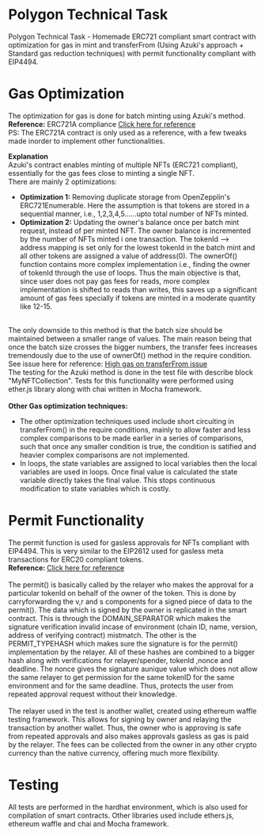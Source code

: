 # Polygon Technical Task
Polygon Technical Task - Homemade ERC721 compliant smart contract with optimization for gas in mint and transferFrom (Using Azuki's approach + Standard gas reduction techniques) with permit functionality compliant with EIP4494.

# Gas Optimization
The optimization for gas is done for batch minting using Azuki's method. 
<br/>
<b>Reference:</b> ERC721A compliance <a href="https://www.erc721a.org/" target="_blank">Click here for reference</a>
<br/>
PS: The ERC721A contract is only used as a reference, with a few tweaks made inorder to implement other functionalities.
<br />

<b>Explanation</b>
<br/>
Azuki's contract enables minting of multiple NFTs (ERC721 compliant), essentially for the gas fees close to minting a single NFT. 
<br/>
There are mainly 2 optimizations:
<br/>
<ul>
  <li>
    <b>Optimization 1:</b> Removing duplicate storage from OpenZepplin's ERC721Enumerable. Here the assumption is that tokens are stored in a sequential manner, i.e., 1,2,3,4,5......upto total number of NFTs minted.
  </li>
  <li>
    <b>Optimization 2:</b> Updating the owner's balance once per batch mint request, instead of per minted NFT. The owner balance is incremented by the number of NFTs minted i one transaction. The tokenId --> address mapping is set only for the lowest tokenId in the batch mint and all other tokens are assigned a value of address(0). The ownerOf() function contains more complex implementation i.e., finding the owner of tokenId through the use of loops. Thus the main objective is that, since user does not pay gas fees for reads, more complex implementation is shifted to reads than writes, this saves up a significant amount of gas fees specially if tokens are minted in a moderate quantity like 12-15.
  </li>
 </ul>
 <br/>
 The only downside to this method is that the batch size should be maintained between a smaller range of values. The main reason being that once the batch size crosses the bigger numbers, the transfer fees increases tremendously due to the use of ownerOf() method in the require condition. 
<br />
See issue here for reference: <a href="https://github.com/chiru-labs/ERC721A/issues/145" target="_blank">High gas on transferFrom issue</a>
<br />
The testing for the Azuki method is done in the test file with describe block "MyNFTCollection". Tests for this functionality were performed using ether.js library along with chai written in Mocha framework.
<br/>
<br/>
<b>Other Gas optimization techniques: </b>
<ul>
  <li>
    The other optimization techniques used include short circuiting in transferFrom() in the require conditions, mainly to allow faster and less complex comparisons to be made earlier in a series of comparisons, such that once any smaller condition is true, the condition is satified and heavier complex comparisons are not implemented.
  </li>
  <li>
    In loops, the state variables are assigned to local variables then the local variables are used in loops. Once final value is calculated the state variable directly takes the final value. This stops continuous modification to state variables which is costly.
  </li>
 </ul>
 

# Permit Functionality
The permit function is used for gasless approvals for NFTs compliant with EIP4494. This is very similar to the EIP2612 used for gasless meta transactions for ERC20 compliant tokens. 
<br/> <b>Reference: </b> <a href="https://eips.ethereum.org/EIPS/eip-4494" target="_blank">Click here for reference</a>
<br/>
<br/>
The permit() is basically called by the relayer who makes the approval for a particular tokenId on behalf of the owner of the token. This is done by carryforwarding the v,r and s components for a signed piece of data to the permit(). The data which is signed by the owner is replicated in the smart contract. This is through the DOMAIN_SEPARATOR which makes the signature verification invalid incase of environment (chain ID, name, version, address of verifying contract) mistmatch. The other is the PERMIT_TYPEHASH which makes sure the signature is for the permit() implementation by the relayer. All of these hashes are combined to a bigger hash along with verifications for relayer/spender, tokenId ,nonce and deadline. The nonce gives the signature aunique value which does not allow the same relayer to get permission for the same tokenID for the same environment and for the same deadline. Thus, protects the user from repeated approval request without their knowledge. 
<br/>
<br/>
The relayer used in the test is another wallet, created using ethereum waffle testing framework. This allows for signing by owner and relaying the transaction by another wallet. Thus, the owner who is approving is safe from repeated approvals and also makes approvals gasless as gas is paid by the relayer. The fees can be collected from the owner in any other crypto currency than the native currency, offering much more flexibility.


# Testing

All tests are performed in the hardhat environment, which is also used for compilation of smart contracts. Other libraries used include ethers.js, ethereum waffle and chai and Mocha framework.
